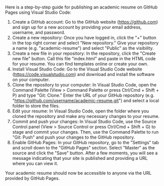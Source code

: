 Here is a step-by-step guide for publishing an academic resume on GitHub Pages using Visual Studio Code:

1. Create a GitHub account: Go to the GitHub website (https://github.com) and sign up for a new account by providing your email address, username, and password.
2. Create a new repository: Once you have logged in, click the "+" button in the top right corner and select "New repository." Give your repository a name (e.g. "academic-resume") and select "Public" as the visibility.
3. Create a new file in your repository: In the repository, click the "Create new file" button. Call this file "index.html" and paste in the HTML code for your resume. You can find templates online or create your own.
4. Install Visual Studio Code: Go to the Visual Studio Code website (https://code.visualstudio.com) and download and install the software on your computer.
5. Clone the repository to your computer: In Visual Studio Code, open the Command Palette (View > Command Palette or press Ctrl/Cmd + Shift + P) and type "Git: Clone." Enter the URL of your GitHub repository (e.g. "https://github.com/username/academic-resume.git") and select a local folder to store the files.
6. Edit your resume: In Visual Studio Code, open the folder where you cloned the repository and make any necessary changes to your resume.
7. Commit and push your changes: In Visual Studio Code, use the Source Control panel (View > Source Control or press Ctrl/Cmd + Shift + G) to stage and commit your changes. Then, use the Command Palette to run "Git: Push" and push your changes to the GitHub repository.
8. Enable GitHub Pages: In your GitHub repository, go to the "Settings" tab and scroll down to the "GitHub Pages" section. Select "Master" as the source and click the "Save" button. After a few moments, you will see a message indicating that your site is published and providing a URL where you can view it.

Your academic resume should now be accessible to anyone via the URL provided by GitHub Pages.

